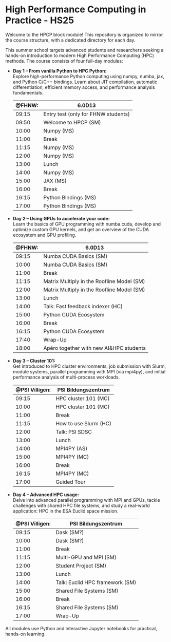 # High Performance Computing in Practice - HS25
Welcome to the HPCP block module! This repository is organized to mirror the course structure, with a dedicated directory for each day.

This summer school targets advanced students and researchers seeking a hands-on introduction to modern High Performance Computing (HPC) methods. The course consists of four full-day modules:

- **Day 1 – From vanilla Python to HPC Python:**  
    Explore high-performance Python computing using numpy, numba, jax, and Python C/C++ bindings. Learn about JIT compilation, automatic differentiation, efficient memory access, and performance analysis fundamentals.

    | @FHNW: | 6.0D13 |
    | -------- | ------- |
    |  09:15 |  Entry test (only for FHNW students) | 
    |  09:50 |  Welcome to HPCP (SM) |
    |  10:00 |  Numpy (MS) |
    |  11:00 |  Break | 
    |  11:15 |  Numpy (MS) | 
    |  12:00 |  Numpy (MS) |   
    |  13:00 |  Lunch |  
    |  14:00 |  Numpy (MS) |  
    |  15:00 |  JAX (MS) |  
    |  16:00 |  Break | 
    |  16:15 |  Python Bindings (MS) |  
    |  17:00 |  Python Bindings (MS)  | 

- **Day 2 – Using GPUs to accelerate your code:**  
    Learn the basics of GPU programming with numba.cuda, develop and optimize custom GPU kernels, and get an overview of the CUDA ecosystem and GPU profiling.

    | @FHNW: | 6.0D13 |
    | -------- | ------- |
    |  09:15 |  Numba CUDA Basics (SM) | 
    |  10:00 |  Numba CUDA Basics (SM) | 
    |  11:00 |  Break | 
    |  11:15 |  Matrix Multiply in the Roofline Model (SM) | 
    |  12:00 |  Matrix Multiply in the Roofline Model (SM) |   
    |  13:00 |  Lunch |  
    |  14:00 |  Talk: Fast feedback indexer (HC) |  
    |  15:00 |  Python CUDA Ecosystem |  
    |  16:00 |  Break | 
    |  16:15 |  Python CUDA Ecosystem |  
    |  17:40 |  Wrap-Up  | 
    |  18:00 |  Apéro together with new AI&HPC students  | 

- **Day 3 – Cluster 101:**  
    Get introduced to HPC cluster environments, job submission with Slurm, module systems, parallel programming with MPI (via mpi4py), and initial performance analysis of multi-process workloads.

    | @PSI Villigen: | PSI Bildungszentrum |
    | -------- | ------- |
    |  09:15 |  HPC cluster 101 (MC) | 
    |  10:00 |  HPC cluster 101 (MC) | 
    |  11:00 |  Break | 
    |  11:15 |  How to use Slurm (HC) | 
    |  12:00 |  Talk: PSI SDSC |   
    |  13:00 |  Lunch |  
    |  14:00 |  MPI4PY (AS) |  
    |  15:00 |  MPI4PY (MC) |  
    |  16:00 |  Break | 
    |  16:15 |  MPI4PY (MC) |  
    |  17:00 |  Guided Tour | 


- **Day 4 – Advanced HPC usage:**  
    Delve into advanced parallel programming with MPI and GPUs, tackle challenges with shared HPC file systems, and study a real-world application: HPC in the ESA Euclid space mission.

    | @PSI Villigen: | PSI Bildungszentrum |
    | -------- | ------- |
    |  09:15 |  Dask (SM?) | 
    |  10:00 |  Dask (SM?) | 
    |  11:00 |  Break | 
    |  11:15 |  Multi-GPU and MPI (SM) | 
    |  12:00 |  Student Project (SM) |   
    |  13:00 |  Lunch |  
    |  14:00 |  Talk: Euclid HPC framework (SM) |  
    |  15:00 |  Shared File Systems (SM) |  
    |  16:00 |  Break | 
    |  16:15 |  Shared File Systems (SM) |  
    |  17:00 |  Wrap-Up | 



All modules use Python and interactive Jupyter notebooks for practical, hands-on learning.
